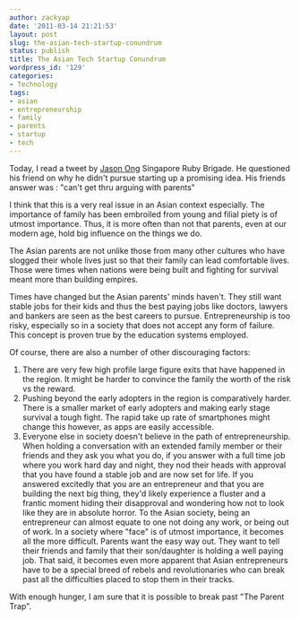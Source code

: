 ```yaml
---
author: zackyap
date: '2011-03-14 21:21:53'
layout: post
slug: the-asian-tech-startup-conundrum
status: publish
title: The Asian Tech Startup Conundrum
wordpress_id: '129'
categories:
- Technology
tags:
- asian
- entrepreneurship
- family
- parents
- startup
- tech
---
```


Today, I read a tweet by [Jason Ong](http://twitter.com/jasonong) Singapore
Ruby Brigade. He questioned his friend on why he didn't pursue starting up a
promising idea. His friends answer was : "can't get thru arguing with parents"

I think that this is a very real issue in an Asian context especially. The
importance of family has been embroiled from young and filial piety is of
utmost importance. Thus, it is more often than not that parents, even at our
modern age, hold big influence on the things we do.

The Asian parents are not unlike those from many other cultures who have
slogged their whole lives just so that their family can lead comfortable
lives. Those were times when nations were being built and fighting for
survival meant more than building empires.

Times have changed but the Asian parents' minds haven't. They still want
stable jobs for their kids and thus the best paying jobs like doctors, lawyers
and bankers are seen as the best careers to pursue. Entrepreneurship is too
risky, especially so in a society that does not accept any form of failure.
This concept is proven true by the education systems employed.

Of course, there are also a number of other discouraging factors:

  1. There are very few high profile large figure exits that have happened in the region. It might be harder to convince the family the worth of the risk vs the reward.
  2. Pushing beyond the early adopters in the region is comparatively harder. There is a smaller market of early adopters and making early stage survival a tough fight. The rapid take up rate of smartphones might change this however, as apps are easily accessible.
  3. Everyone else in society doesn't believe in the path of entrepreneurship. When holding a conversation with an extended family member or their friends and they ask you what you do, if you answer with a full time job where you work hard day and night, they nod their heads with approval that you have found a stable job and are now set for life. If you answered excitedly that you are an entrepreneur and that you are building the next big thing, they'd likely experience a fluster and a frantic moment hiding their disapproval and wondering how not to look like they are in absolute horror. To the Asian society, being an entrepreneur can almost equate to one not doing any work, or being out of work. In a society where "face" is of utmost importance, it becomes all the more difficult. Parents want the easy way out. They want to tell their friends and family that their son/daughter is holding a well paying job.
That said, it becomes even more apparent that Asian entrepreneurs have to be a
special breed of rebels and revolutionaries who can break past all the
difficulties placed to stop them in their tracks.

With enough hunger, I am sure that it is possible to break past "The Parent
Trap".

